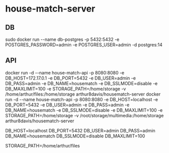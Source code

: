 # house-match-server

## DB
sudo docker run --name db-postgres -p 5432:5432 -e POSTGRES_PASSWORD=admin -e POSTGRES_USER=admin -d postgres:14
## API
docker run -d --name house-match-api -p 8080:8080 -e DB_HOST=172.17.0.1 -e DB_PORT=5432 -e DB_USER=admin -e DB_PASS=admin -e DB_NAME=housematch -e DB_SSLMODE=disable -e DB_MAXLIMIT=100 -e STORAGE_PATH=/home/storage -v /home/arthur/files:/home/storage arthur8davis/housematch-server
docker run -d --name house-match-api -p 8080:8080 -e DB_HOST=localhost -e DB_PORT=5432 -e DB_USER=admin -e DB_PASS=admin -e DB_NAME=housematch -e DB_SSLMODE=disable -e DB_MAXLIMIT=100 -e STORAGE_PATH=/home/storage -v /root/storage/multimedia:/home/storage arthur8davis/housematch-server


DB_HOST=localhost
DB_PORT=5432
DB_USER=admin
DB_PASS=admin
DB_NAME=housematch
DB_SSLMODE=disable
DB_MAXLIMIT=100

STORAGE_PATH=/home/arthur/files
